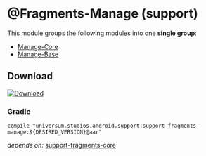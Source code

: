 @Fragments-Manage (support)
===============

This module groups the following modules into one **single group**:

- [Manage-Core](https://github.com/universum-studios/android_fragments/tree/master/library-manage-core)
- [Manage-Base](https://github.com/universum-studios/android_fragments/tree/master/library-manage-base)

## Download ##
[![Download](https://api.bintray.com/packages/universum-studios/android/universum.studios.android.support%3Asupport-fragments/images/download.svg)](https://bintray.com/universum-studios/android/universum.studios.android.support%3Asupport-fragments/_latestVersion)

### Gradle ###

    compile "universum.studios.android.support:support-fragments-manage:${DESIRED_VERSION}@aar"

_depends on:_
[support-fragments-core](https://github.com/universum-studios/android_fragments/tree/support-master/library-core)
